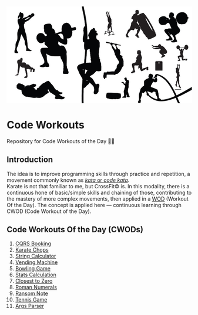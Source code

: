 ![banner](./images/workout.jpg)

# Code Workouts
Repository for Code Workouts of the Day 💪🏼

## Introduction
The idea is to improve programming skills through practice and repetition, a movement commonly known as [_kata_ or _code kata_](http://codekata.com/).\
Karate is not that familiar to me, but CrossFit&copy; is. In this modality, there is a continuous hone of basic/simple skills and chaining of those, contributing to the mastery of more complex movements, then applied in a [WOD](https://www.crossfit.com/workout/) (Workout Of the Day). The concept is applied here &mdash; continuous learning through CWOD (Code Workout of the Day).

## Code Workouts Of the Day (CWODs)

1. [CQRS Booking](./CQRSBooking/)
1. [Karate Chops](./KarateChops/)
1. [String Calculator](./StringCalculator/)
1. [Vending Machine](./VendingMachine/)
1. [Bowling Game](./BowlingGame/)
1. [Stats Calculation](./StatsCalculation)
1. [Closest to Zero](./Closest2Zero)
1. [Roman Numerals](./RomanNumerals)
1. [Ransom Note](./RansomNote)
1. [Tennis Game](./TennisGame)
1. [Args Parser](./ArgsParser)